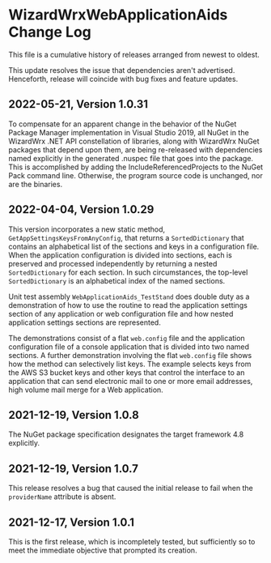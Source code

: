 ﻿# WizardWrxWebApplicationAids Change Log

This file is a cumulative history of releases arranged from newest to oldest.

This update resolves the issue that dependencies aren't advertised. Henceforth,
release will coincide with bug fixes and feature updates.

## 2022-05-21, Version 1.0.31

To compensate for an apparent change in the behavior of the NuGet Package Manager
implementation in Visual Studio 2019, all NuGet in the WizardWrx .NET API
constellation of libraries, along with WizardWrx NuGet packages that depend upon
them, are being re-released with dependencies named explicitly in the generated
.nuspec file that goes into the package. This is accomplished by adding the
IncludeReferencedProjects to the NuGet Pack command line. Otherwise, the program
source code is unchanged, nor are the binaries.

## 2022-04-04, Version 1.0.29

This version incorporates a new static method, `GetAppSettingsKeysFromAnyConfig`,
that returns a `SortedDictionary` that contains an alphabetical list of the
sections and keys in a configuration file. When the application configuration is
divided into sections, each is preserved and processed independently by returning
a nested `SortedDictionary` for each section. In such circumstances, the top-level
`SortedDictionary` is an alphabetical index of the named sections.

Unit test assembly `WebApplicationAids_TestStand` does double duty as a
demonstration of how to use the routine to read the application settings section
of any application or web configuration file and how nested application settings
sections are represented.

The demonstrations consist of a flat `web.config` file and the application
configuration file of a console application that is divided into two named
sections. A further demonstration involving the flat `web.config` file shows how
the method can selectively list keys. The example selects keys from the AWS S3
bucket keys and other keys that control the interface to an application that can
send electronic mail to one or more email addresses, high volume mail merge for
a Web application.

## 2021-12-19, Version 1.0.8

The NuGet package specification designates the target framework 4.8 explicitly.

## 2021-12-19, Version 1.0.7

This release resolves a bug that caused the initial release to fail when the
`providerName` attribute is absent.

## 2021-12-17, Version 1.0.1

This is the first release, which is incompletely tested, but sufficiently so to
meet the immediate objective that prompted its creation.